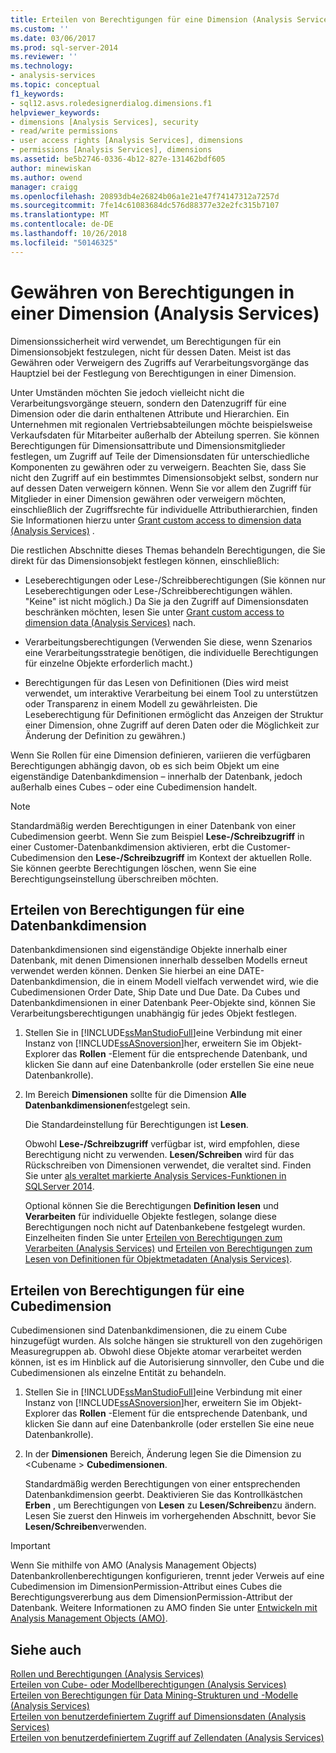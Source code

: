 ```yaml
---
title: Erteilen von Berechtigungen für eine Dimension (Analysis Services) | Microsoft-Dokumentation
ms.custom: ''
ms.date: 03/06/2017
ms.prod: sql-server-2014
ms.reviewer: ''
ms.technology:
- analysis-services
ms.topic: conceptual
f1_keywords:
- sql12.asvs.roledesignerdialog.dimensions.f1
helpviewer_keywords:
- dimensions [Analysis Services], security
- read/write permissions
- user access rights [Analysis Services], dimensions
- permissions [Analysis Services], dimensions
ms.assetid: be5b2746-0336-4b12-827e-131462bdf605
author: minewiskan
ms.author: owend
manager: craigg
ms.openlocfilehash: 20893db4e26824b06a1e21e47f74147312a7257d
ms.sourcegitcommit: 7fe14c61083684dc576d88377e32e2fc315b7107
ms.translationtype: MT
ms.contentlocale: de-DE
ms.lasthandoff: 10/26/2018
ms.locfileid: "50146325"
---
```

# <a name="grant-permissions-on-a-dimension-analysis-services"></a>Gewähren von Berechtigungen in einer Dimension (Analysis Services)
  Dimensionssicherheit wird verwendet, um Berechtigungen für ein Dimensionsobjekt festzulegen, nicht für dessen Daten. Meist ist das Gewähren oder Verweigern des Zugriffs auf Verarbeitungsvorgänge das Hauptziel bei der Festlegung von Berechtigungen in einer Dimension.  
  
 Unter Umständen möchten Sie jedoch vielleicht nicht die Verarbeitungsvorgänge steuern, sondern den Datenzugriff für eine Dimension oder die darin enthaltenen Attribute und Hierarchien. Ein Unternehmen mit regionalen Vertriebsabteilungen möchte beispielsweise Verkaufsdaten für Mitarbeiter außerhalb der Abteilung sperren. Sie können Berechtigungen für Dimensionsattribute und Dimensionsmitglieder festlegen, um Zugriff auf Teile der Dimensionsdaten für unterschiedliche Komponenten zu gewähren oder zu verweigern. Beachten Sie, dass Sie nicht den Zugriff auf ein bestimmtes Dimensionsobjekt selbst, sondern nur auf dessen Daten verweigern können. Wenn Sie vor allem den Zugriff für Mitglieder in einer Dimension gewähren oder verweigern möchten, einschließlich der Zugriffsrechte für individuelle Attributhierarchien, finden Sie Informationen hierzu unter [Grant custom access to dimension data &#40;Analysis Services&#41;](grant-custom-access-to-dimension-data-analysis-services.md) .  
  
 Die restlichen Abschnitte dieses Themas behandeln Berechtigungen, die Sie direkt für das Dimensionsobjekt festlegen können, einschließlich:  
  
-   Leseberechtigungen oder Lese-/Schreibberechtigungen (Sie können nur Leseberechtigungen oder Lese-/Schreibberechtigungen wählen. "Keine" ist nicht möglich.) Da Sie ja den Zugriff auf Dimensionsdaten beschränken möchten, lesen Sie unter [Grant custom access to dimension data &#40;Analysis Services&#41;](grant-custom-access-to-dimension-data-analysis-services.md) nach.  
  
-   Verarbeitungsberechtigungen (Verwenden Sie diese, wenn Szenarios eine Verarbeitungsstrategie benötigen, die individuelle Berechtigungen für einzelne Objekte erforderlich macht.)  
  
-   Berechtigungen für das Lesen von Definitionen (Dies wird meist verwendet, um interaktive Verarbeitung bei einem Tool zu unterstützen oder Transparenz in einem Modell zu gewährleisten. Die Leseberechtigung für Definitionen ermöglicht das Anzeigen der Struktur einer Dimension, ohne Zugriff auf deren Daten oder die Möglichkeit zur Änderung der Definition zu gewähren.)  
  
 Wenn Sie Rollen für eine Dimension definieren, variieren die verfügbaren Berechtigungen abhängig davon, ob es sich beim Objekt um eine eigenständige Datenbankdimension – innerhalb der Datenbank, jedoch außerhalb eines Cubes – oder eine Cubedimension handelt.  
  
> [!NOTE]  
>  Standardmäßig werden Berechtigungen in einer Datenbank von einer Cubedimension geerbt. Wenn Sie zum Beispiel **Lese-/Schreibzugriff** in einer Customer-Datenbankdimension aktivieren, erbt die Customer-Cubedimension den **Lese-/Schreibzugriff** im Kontext der aktuellen Rolle. Sie können geerbte Berechtigungen löschen, wenn Sie eine Berechtigungseinstellung überschreiben möchten.  
  
## <a name="set-permissions-on-a-database-dimension"></a>Erteilen von Berechtigungen für eine Datenbankdimension  
 Datenbankdimensionen sind eigenständige Objekte innerhalb einer Datenbank, mit denen Dimensionen innerhalb desselben Modells erneut verwendet werden können. Denken Sie hierbei an eine DATE-Datenbankdimension, die in einem Modell vielfach verwendet wird, wie die Cubedimensionen Order Date, Ship Date und Due Date. Da Cubes und Datenbankdimensionen in einer Datenbank Peer-Objekte sind, können Sie Verarbeitungsberechtigungen unabhängig für jedes Objekt festlegen.  
  
1.  Stellen Sie in [!INCLUDE[ssManStudioFull](../../includes/ssmanstudiofull-md.md)]eine Verbindung mit einer Instanz von [!INCLUDE[ssASnoversion](../../includes/ssasnoversion-md.md)]her, erweitern Sie im Objekt-Explorer das **Rollen** -Element für die entsprechende Datenbank, und klicken Sie dann auf eine Datenbankrolle (oder erstellen Sie eine neue Datenbankrolle).  
  
2.  Im Bereich **Dimensionen** sollte für die Dimension **Alle Datenbankdimensionen**festgelegt sein.  
  
     Die Standardeinstellung für Berechtigungen ist **Lesen**.  
  
     Obwohl **Lese-/Schreibzugriff** verfügbar ist, wird empfohlen, diese Berechtigung nicht zu verwenden. **Lesen/Schreiben** wird für das Rückschreiben von Dimensionen verwendet, die veraltet sind. Finden Sie unter [als veraltet markierte Analysis Services-Funktionen in SQLServer 2014](../deprecated-analysis-services-features-in-sql-server-2014.md).  
  
     Optional können Sie die Berechtigungen **Definition lesen** und **Verarbeiten** für individuelle Objekte festlegen, solange diese Berechtigungen noch nicht auf Datenbankebene festgelegt wurden. Einzelheiten finden Sie unter [Erteilen von Berechtigungen zum Verarbeiten &#40;Analysis Services&#41;](grant-process-permissions-analysis-services.md) und [Erteilen von Berechtigungen zum Lesen von Definitionen für Objektmetadaten &#40;Analysis Services&#41;](grant-read-definition-permissions-on-object-metadata-analysis-services.md).  
  
## <a name="set-permissions-on-a-cube-dimension"></a>Erteilen von Berechtigungen für eine Cubedimension  
 Cubedimensionen sind Datenbankdimensionen, die zu einem Cube hinzugefügt wurden. Als solche hängen sie strukturell von den zugehörigen Measuregruppen ab. Obwohl diese Objekte atomar verarbeitet werden können, ist es im Hinblick auf die Autorisierung sinnvoller, den Cube und die Cubedimensionen als einzelne Entität zu behandeln.  
  
1.  Stellen Sie in [!INCLUDE[ssManStudioFull](../../includes/ssmanstudiofull-md.md)]eine Verbindung mit einer Instanz von [!INCLUDE[ssASnoversion](../../includes/ssasnoversion-md.md)]her, erweitern Sie im Objekt-Explorer das **Rollen** -Element für die entsprechende Datenbank, und klicken Sie dann auf eine Datenbankrolle (oder erstellen Sie eine neue Datenbankrolle).  
  
2.  In der **Dimensionen** Bereich, Änderung legen Sie die Dimension zu \<Cubename > **Cubedimensionen**.  
  
     Standardmäßig werden Berechtigungen von einer entsprechenden Datenbankdimension geerbt. Deaktivieren Sie das Kontrollkästchen **Erben** , um Berechtigungen von **Lesen** zu **Lesen/Schreiben**zu ändern. Lesen Sie zuerst den Hinweis im vorhergehenden Abschnitt, bevor Sie **Lesen/Schreiben**verwenden.  
  
> [!IMPORTANT]  
>  Wenn Sie mithilfe von AMO (Analysis Management Objects) Datenbankrollenberechtigungen konfigurieren, trennt jeder Verweis auf eine Cubedimension im DimensionPermission-Attribut eines Cubes die Berechtigungsvererbung aus dem DimensionPermission-Attribut der Datenbank. Weitere Informationen zu AMO finden Sie unter [Entwickeln mit Analysis Management Objects &#40;AMO&#41;](https://docs.microsoft.com/bi-reference/amo/developing-with-analysis-management-objects-amo).  
  
## <a name="see-also"></a>Siehe auch  
 [Rollen und Berechtigungen &#40;Analysis Services&#41;](roles-and-permissions-analysis-services.md)   
 [Erteilen von Cube- oder Modellberechtigungen &#40;Analysis Services&#41;](grant-cube-or-model-permissions-analysis-services.md)   
 [Erteilen von Berechtigungen für Data Mining-Strukturen und -Modelle &#40;Analysis Services&#41;](grant-permissions-on-data-mining-structures-and-models-analysis-services.md)   
 [Erteilen von benutzerdefiniertem Zugriff auf Dimensionsdaten &#40;Analysis Services&#41;](grant-custom-access-to-dimension-data-analysis-services.md)   
 [Erteilen von benutzerdefiniertem Zugriff auf Zellendaten &#40;Analysis Services&#41;](grant-custom-access-to-cell-data-analysis-services.md)  
  
  
